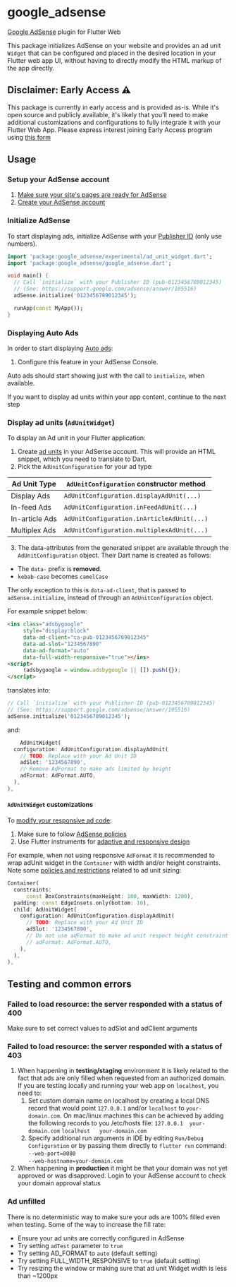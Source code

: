 # google_adsense
[Google AdSense](https://adsense.google.com/intl/en_us/start/) plugin for Flutter Web

This package initializes AdSense on your website and provides an ad unit `Widget` that can be configured and placed in the desired location in your Flutter web app UI, without having to directly modify the HTML markup of the app directly.

## Disclaimer: Early Access ⚠️
This package is currently in early access and is provided as-is. While it's open source and publicly available, it's likely that you'll need to make additional customizations and configurations to fully integrate it with your Flutter Web App.
Please express interest joining Early Access program using [this form](https://docs.google.com/forms/d/e/1FAIpQLSdN6aOwVkaxGdxbVQFVZ_N4_UCBkuWYa-cS4_rbU_f1jK10Tw/viewform)

## Usage

### Setup your AdSense account
1. [Make sure your site's pages are ready for AdSense](https://support.google.com/adsense/answer/7299563)
2. [Create your AdSense account](https://support.google.com/adsense/answer/10162)

### Initialize AdSense
To start displaying ads, initialize AdSense with your [Publisher ID](https://support.google.com/adsense/answer/105516) (only use numbers).

<?code-excerpt "example/lib/main.dart (init)"?>
```dart
import 'package:google_adsense/experimental/ad_unit_widget.dart';
import 'package:google_adsense/google_adsense.dart';

void main() {
  // Call `initialize` with your Publisher ID (pub-0123456789012345)
  // (See: https://support.google.com/adsense/answer/105516)
  adSense.initialize('0123456789012345');

  runApp(const MyApp());
}
```

### Displaying Auto Ads
In order to start displaying [Auto ads](https://support.google.com/adsense/answer/9261805):

1. Configure this feature in your AdSense Console.

Auto ads should start showing just with the call to `initialize`, when available.

If you want to display ad units within your app content, continue to the next step

### Display ad units (`AdUnitWidget`)

To display an Ad unit in your Flutter application:

1. Create [ad units](https://support.google.com/adsense/answer/9183549) in your AdSense account.
   This will provide an HTML snippet, which you need to translate to Dart.
2. Pick the `AdUnitConfiguration` for your ad type:

| Ad Unit Type   | `AdUnitConfiguration` constructor method   |
|----------------|--------------------------------------------|
| Display Ads    | `AdUnitConfiguration.displayAdUnit(...)`   |
| In-feed Ads    | `AdUnitConfiguration.inFeedAdUnit(...)`    |
| In-article Ads | `AdUnitConfiguration.inArticleAdUnit(...)` |
| Multiplex Ads  | `AdUnitConfiguration.multiplexAdUnit(...)` |

3. The data-attributes from the generated snippet are available through the `AdUnitConfiguration` object.
Their Dart name is created as follows:

- The `data-` prefix is **removed**.
- `kebab-case` becomes `camelCase`

The only exception to this is `data-ad-client`, that is passed to `adSense.initialize`,
instead of through an `AdUnitConfiguration` object.

For example snippet below:

```html
<ins class="adsbygoogle"
     style="display:block"
     data-ad-client="ca-pub-0123456789012345"
     data-ad-slot="1234567890"
     data-ad-format="auto"
     data-full-width-responsive="true"></ins>
<script>
     (adsbygoogle = window.adsbygoogle || []).push({});
</script>
```
translates into:

<?code-excerpt "example/lib/main.dart (init-min)"?>
```dart
// Call `initialize` with your Publisher ID (pub-0123456789012345)
// (See: https://support.google.com/adsense/answer/105516)
adSense.initialize('0123456789012345');

```

and:

<?code-excerpt "example/lib/main.dart (adUnit)"?>
```dart
    AdUnitWidget(
  configuration: AdUnitConfiguration.displayAdUnit(
    // TODO: Replace with your Ad Unit ID
    adSlot: '1234567890',
    // Remove AdFormat to make ads limited by height
    adFormat: AdFormat.AUTO,
  ),
),
```

#### `AdUnitWidget` customizations

To [modify your responsive ad code](https://support.google.com/adsense/answer/9183363?hl=en&ref_topic=9183242&sjid=11551379421978541034-EU):
1. Make sure to follow [AdSense policies](https://support.google.com/adsense/answer/1346295?hl=en&sjid=18331098933308334645-EU&visit_id=638689380593964621-4184295127&ref_topic=1271508&rd=1)
2. Use Flutter instruments for [adaptive and responsive design](https://docs.flutter.dev/ui/adaptive-responsive)

For example, when not using responsive `AdFormat` it is recommended to wrap adUnit widget in the `Container` with width and/or height constraints.
Note some [policies and restrictions](https://support.google.com/adsense/answer/9185043?hl=en#:~:text=Policies%20and%20restrictions) related to ad unit sizing:

<?code-excerpt "example/lib/main.dart (constraints)"?>
```dart
Container(
  constraints:
      const BoxConstraints(maxHeight: 100, maxWidth: 1200),
  padding: const EdgeInsets.only(bottom: 10),
  child: AdUnitWidget(
    configuration: AdUnitConfiguration.displayAdUnit(
      // TODO: Replace with your Ad Unit ID
      adSlot: '1234567890',
      // Do not use adFormat to make ad unit respect height constraint
      // adFormat: AdFormat.AUTO,
    ),
  ),
),
```
## Testing and common errors

### Failed to load resource: the server responded with a status of 400
Make sure to set correct values to adSlot and adClient arguments

### Failed to load resource: the server responded with a status of 403
1. When happening in **testing/staging** environment it is likely related to the fact that ads are only filled when requested from an authorized domain. If you are testing locally and running your web app on `localhost`, you need to:
   1. Set custom domain name on localhost by creating a local DNS record that would point `127.0.0.1` and/or `localhost` to `your-domain.com`. On mac/linux machines this can be achieved by adding the following records to you /etc/hosts file:
        `127.0.0.1	your-domain.com`
        `localhost   your-domain.com`
   2. Specify additional run arguments in IDE by editing `Run/Debug Configuration` or by passing them directly to `flutter run` command:  
       `--web-port=8080`  
       `--web-hostname=your-domain.com`
2. When happening in **production** it might be that your domain was not yet approved or was disapproved. Login to your AdSense account to check your domain approval status

### Ad unfilled  

There is no deterministic way to make sure your ads are 100% filled even when testing. Some of the way to increase the fill rate:
- Ensure your ad units are correctly configured in AdSense
- Try setting `adTest` parameter to `true`  
- Try setting AD_FORMAT to `auto` (default setting)
- Try setting FULL_WIDTH_RESPONSIVE to `true` (default setting)
- Try resizing the window or making sure that ad unit Widget width is less than ~1200px 
